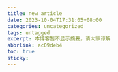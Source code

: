 ```yaml
---
title: new article
date: 2023-10-04T17:31:05+08:00
categories: uncategorized
tags: untagged
excerpt: 本博客暂不显示摘要，请大家谅解
abbrlink: ac09deb4
toc: true
sticky:
---
```




